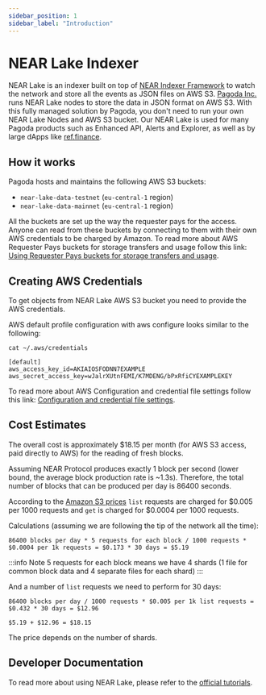 ```yaml
---
sidebar_position: 1
sidebar_label: "Introduction"
---
```


# NEAR Lake Indexer

NEAR Lake is an indexer built on top of [NEAR Indexer Framework](https://near-indexers.io/docs/projects/near-indexer-framework) to watch the network and store all the events as JSON files on AWS S3.
[Pagoda Inc.](https://pagoda.co) runs NEAR Lake nodes to store the data in JSON format on AWS S3.
With this fully managed solution by Pagoda, you don't need to run your own NEAR Lake Nodes and AWS S3 bucket. 
Our NEAR Lake is used for many Pagoda products such as Enhanced API, Alerts and Explorer, as
well as by large dApps like [ref.finance](https://www.ref.finance/).

## How it works

Pagoda hosts and maintains the following AWS S3 buckets:

- `near-lake-data-testnet` (`eu-central-1` region)
- `near-lake-data-mainnet` (`eu-central-1` region)

All the buckets are set up the way the requester pays for the access. Anyone can read from these buckets by connecting to them with their own AWS credentials to be charged by Amazon.
To read more about AWS Requester Pays buckets for storage transfers and usage follow this link: [Using Requester Pays buckets for storage transfers and usage](https://docs.aws.amazon.com/AmazonS3/latest/userguide/RequesterPaysBuckets.html).

## Creating AWS Credentials
To get objects from NEAR Lake AWS S3 bucket you need to provide the AWS credentials.

AWS default profile configuration with aws configure looks similar to the following:

```
cat ~/.aws/credentials
```

```
[default]
aws_access_key_id=AKIAIOSFODNN7EXAMPLE
aws_secret_access_key=wJalrXUtnFEMI/K7MDENG/bPxRfiCYEXAMPLEKEY
```

To read more about AWS Configuration and credential file settings follow this link: [Configuration and credential file settings](https://docs.aws.amazon.com/cli/latest/userguide/cli-configure-files.html).

## Cost Estimates
The overall cost is approximately $18.15 per month (for AWS S3 access, paid directly to AWS) for the reading of fresh blocks.

Assuming NEAR Protocol produces exactly 1 block per second (lower bound, the average block production rate is ~1.3s).
Therefore, the total number of blocks that can be produced per day is 86400 seconds.

According to the [Amazon S3 prices](https://aws.amazon.com/s3/pricing/?nc1=h_ls) `list` requests are charged for $0.005 per 1000 requests and `get` is charged for $0.0004 per 1000 requests.

Calculations (assuming we are following the tip of the network all the time):

```
86400 blocks per day * 5 requests for each block / 1000 requests * $0.0004 per 1k requests = $0.173 * 30 days = $5.19
```
:::info Note
5 requests for each block means we have 4 shards (1 file for common block data and 4 separate files for each shard)
:::

And a number of `list` requests we need to perform for 30 days:

```
86400 blocks per day / 1000 requests * $0.005 per 1k list requests = $0.432 * 30 days = $12.96

$5.19 + $12.96 = $18.15
```

The price depends on the number of shards.


## Developer Documentation
To read more about using NEAR Lake, please refer to the [official tutorials](https://docs.near.org/tutorials/indexer/near-lake-state-changes-indexer).
